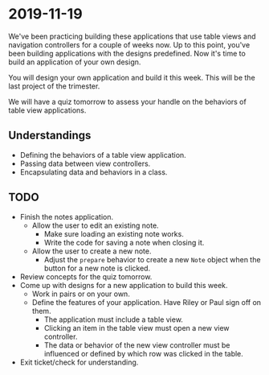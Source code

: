 # 2019-11-19

We've been practicing building these applications that use table views and navigation controllers for a couple of weeks now. Up to this point, you've been building applications with the designs predefined. Now it's time to build an application of your own design.

You will design your own application and build it this week. This will be the last project of the trimester.

We will have a quiz tomorrow to assess your handle on the behaviors of table view applications.

## Understandings

- Defining the behaviors of a table view application.
- Passing data between view controllers.
- Encapsulating data and behaviors in a class.

## TODO

- Finish the notes application.
  - Allow the user to edit an existing note.
    - Make sure loading an existing note works.
    - Write the code for saving a note when closing it.
  - Allow the user to create a new note.
    - Adjust the `prepare` behavior to create a new `Note` object when the button for a new note is clicked.
- Review concepts for the quiz tomorrow.
- Come up with designs for a new application to build this week.
  - Work in pairs or on your own.
  - Define the features of your application. Have Riley or Paul sign off on them.
    - The application must include a table view.
    - Clicking an item in the table view must open a new view controller.
    - The data or behavior of the new view controller must be influenced or defined by which row was clicked in the table.
- Exit ticket/check for understanding.

